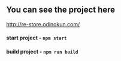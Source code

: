 ## You can see the project here
http://re-store.odinokun.com/

#### start project - `npm start`
#### build project - `npm run build`
